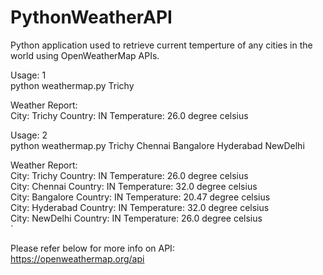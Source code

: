 # PythonWeatherAPI

Python application used to retrieve current temperture of any cities in the world using OpenWeatherMap APIs.

Usage: 1  
   python weathermap.py Trichy

   Weather Report:  
   City: Trichy Country: IN Temperature:  26.0 degree celsius

Usage: 2  
   python weathermap.py Trichy Chennai Bangalore Hyderabad NewDelhi

   Weather Report:  
   City: Trichy Country: IN Temperature:  26.0 degree celsius  
   City: Chennai Country: IN Temperature:  32.0 degree celsius  
   City: Bangalore Country: IN Temperature:  20.47 degree celsius  
   City: Hyderabad Country: IN Temperature:  32.0 degree celsius  
   City: NewDelhi Country: IN Temperature:  26.0 degree celsius  
`

Please refer below for more info on API:  
https://openweathermap.org/api

